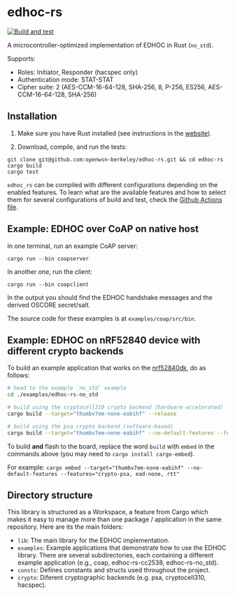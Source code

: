 # edhoc-rs

[![Build and test](https://github.com/openwsn-berkeley/edhoc-rs/actions/workflows/build-and-test.yml/badge.svg)](https://github.com/openwsn-berkeley/edhoc-rs/actions/workflows/build-and-test.yml)

A microcontroller-optimized implementation of EDHOC in Rust (`no_std`).

Supports:
* Roles: Initiator, Responder (hacspec only)
* Authentication mode: STAT-STAT
* Cipher suite: 2 (AES-CCM-16-64-128, SHA-256, 8, P-256, ES256, AES-CCM-16-64-128, SHA-256)

## Installation

1. Make sure you have Rust installed (see instructions in the [website](https://www.rust-lang.org/tools/install)).

2. Download, compile, and run the tests:
```
git clone git@github.com:openwsn-berkeley/edhoc-rs.git && cd edhoc-rs
cargo build
cargo test
```

`edhoc_rs` can be compiled with different configurations depending on the enabled features. To learn what are the available features and how to select them for several configurations of build and test, check the [Github Actions file](./.github/workflows/rust.yml).

## Example: EDHOC over CoAP on native host

In one terminal, run an example CoAP server:
```
cargo run --bin coapserver
```

In another one, run the client:
```
cargo run --bin coapclient
```

In the output you should find the EDHOC handshake messages and the derived OSCORE secret/salt.

The source code for these examples is at `examples/coap/src/bin`.

## Example: EDHOC on nRF52840 device with different crypto backends

To build an example application that works on the [nrf52840dk](https://www.nordicsemi.com/Products/Development-hardware/nrf52840-dk), do as follows:

```bash
# head to the example `no_std` example
cd ./examples/edhoc-rs-no_std

# build using the cryptocell310 crypto backend (hardware-accelerated)
cargo build --target="thumbv7em-none-eabihf" --release

# build using the psa crypto backend (software-based)
cargo build --target="thumbv7em-none-eabihf" --no-default-features --features="crypto-psa, ead-none, rtt" --release

```

To build **and** flash to the board, replace the word `build` with `embed` in the commands above (you may need to `cargo install cargo-embed`).

For example: `cargo embed --target="thumbv7em-none-eabihf" --no-default-features --features="crypto-psa, ead-none, rtt"`

## Directory structure
This library is structured as a Workspace, a feature from Cargo which makes it easy to manage more than one package / application in the same repository. Here are its the main folders:

- `lib`: The main library for the EDHOC implementation.
- `examples`: Example applications that demonstrate how to use the EDHOC library. There are several subdirectories, each containing a different example application (e.g., coap, edhoc-rs-cc2538, edhoc-rs-no_std).
- `consts`: Defines constants and structs used throughout the project.
- `crypto`: Diferent cryptographic backends (e.g. psa, cryptocell310, hacspec).
